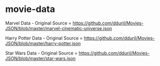 # movie-data

Marvel Data - Original Source = https://github.com/dduril/Movies-JSON/blob/master/marvel-cinematic-universe.json


Harry Potter Data - Original Source = https://github.com/dduril/Movies-JSON/blob/master/harry-potter.json

Star Wars Data - Original Source = https://github.com/dduril/Movies-JSON/blob/master/star-wars.json 